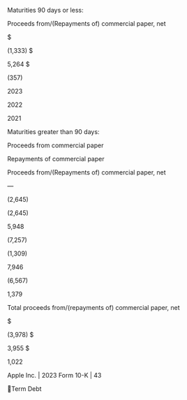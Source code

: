 Maturities 90 days or less:

Proceeds from/(Repayments of) commercial paper, net

$

(1,333)  $

5,264  $

(357)

2023

2022

2021

Maturities greater than 90 days:

Proceeds from commercial paper

Repayments of commercial paper

Proceeds from/(Repayments of) commercial paper, net

—

(2,645)

(2,645)

5,948

(7,257)

(1,309)

7,946

(6,567)

1,379

Total proceeds from/(repayments of) commercial paper, net

$

(3,978)  $

3,955  $

1,022

Apple Inc. | 2023 Form 10-K | 43

Term Debt